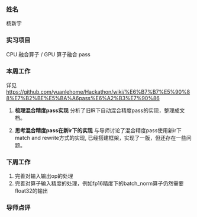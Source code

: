 ### 姓名
杨新宇

### 实习项目
CPU 融合算子 / GPU 算子融合 pass

### 本周工作

详见 https://github.com/yuanlehome/Hackathon/wiki/%E6%B7%B7%E5%90%88%E7%B2%BE%E5%BA%A6pass%E6%A2%B3%E7%90%86


1. **梳理混合精度pass实现**
分析了旧IR下自动混合精度pass的实现，整理成文档。

2. **思考混合精度pass在新ir下的实现**
与导师讨论了混合精度pass使用新ir下match and rewrite方式的实现, 已经搭建框架，实现了一版，但还存在一些问题。

### 下周工作

1. 完善对输入输出op的处理
2. 完善对算子输入精度的处理，例如fp16精度下的batch_norm算子仍然需要float32的输出

### 导师点评

